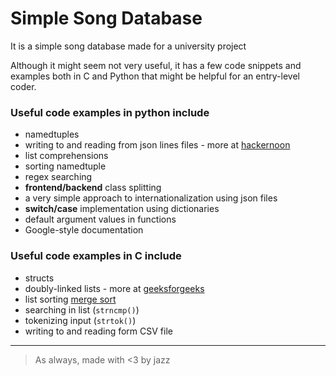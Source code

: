 # Simple Song Database
It is a simple song database made for a university project

Although it might seem not very useful, it has a few code snippets and examples both in C and Python that might be helpful for an entry-level coder.

### Useful code examples in python include
- namedtuples
- writing to and reading from json lines files - more at [hackernoon](https://hackernoon.com/json-lines-format-76353b4e588d)
- list comprehensions
- sorting namedtuple
- regex searching
- **frontend/backend** class splitting
- a very simple approach to internationalization using json files
- **switch/case** implementation using dictionaries
- default argument values in functions
- Google-style documentation

### Useful code examples in C include
- structs
- doubly-linked lists - more at [geeksforgeeks](https://www.geeksforgeeks.org/doubly-linked-list/)
- list sorting [merge sort](https://www.geeksforgeeks.org/merge-sort-for-doubly-linked-list/)
- searching in list (`strncmp()`)
- tokenizing input (`strtok()`)
- writing to and reading form CSV file

-----------------------------------------
> As always, made with <3 by jazz
